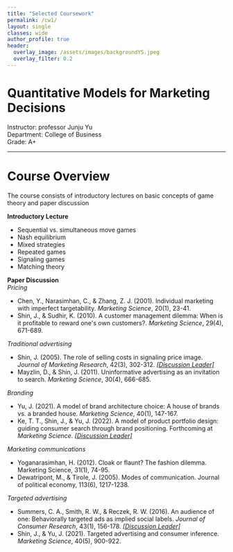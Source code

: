 ```yaml
---  
title: "Selected Coursework"
permalink: /cw1/
layout: single
classes: wide
author_profile: true
header:
  overlay_image: /assets/images/backgroundYS.jpeg
  overlay_filter: 0.2
---
```

# Quantitative Models for Marketing Decisions
Instructor: professor Junju Yu <br>
Department: College of Business <br>
Grade: A+ 

---
# Course Overview
The course consists of introductory lectures on basic concepts of game theory and paper discussion

**Introductory Lecture**
- Sequential vs. simultaneous move games <br> 
- Nash equilibrium <br>
- Mixed strategies <br>
- Repeated games <br>
- Signaling games <br>
- Matching theory

**Paper Discussion** <br>
*Pricing*
- Chen, Y., Narasimhan, C., & Zhang, Z. J. (2001). Individual marketing with imperfect targetability. *Marketing Science*, 20(1), 23-41.
- Shin, J., & Sudhir, K. (2010). A customer management dilemma: When is it profitable to reward one's own customers?. *Marketing Science*, 29(4), 671-689. 

*Traditional advertising*
- Shin, J. (2005). The role of selling costs in signaling price image. *Journal of Marketing Research*, 42(3), 302-312. *[&#91;Discussion Leader&#93;](https://soo-13.github.io/assets/pdf/W8DL.pdf)*
- Mayzlin, D., & Shin, J. (2011). Uninformative advertising as an invitation to search. *Marketing Science*, 30(4), 666-685.

*Branding*
- Yu, J. (2021). A model of brand architecture choice: A house of brands vs. a branded house. *Marketing Science*, 40(1), 147-167. 
-  Ke, T. T., Shin, J., & Yu, J. (2022). A model of product portfolio design: guiding consumer search through brand positioning. Forthcoming at *Marketing Science*. *[&#91;Discussion Leader&#93;](https://soo-13.github.io/assets/pdf/W10DL.pdf)*

*Marketing communications*
- Yoganarasimhan, H. (2012). Cloak or flaunt? The fashion dilemma. Marketing Science, 31(1), 74-95.
- Dewatripont, M., & Tirole, J. (2005). Modes of communication. Journal of political economy, 113(6), 1217-1238.

*Targeted advertising*
- Summers, C. A., Smith, R. W., & Reczek, R. W. (2016). An audience of one: Behaviorally targeted ads as implied social labels. *Journal of Consumer Research*, 43(1), 156-178.  *[&#91;Discussion Leader&#93;](https://soo-13.github.io/assets/pdf/W13DL.pdf)*
- Shin, J., & Yu, J. (2021). Targeted advertising and consumer inference. *Marketing Science*, 40(5), 900-922.